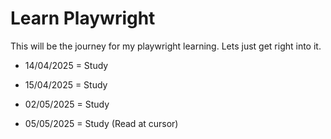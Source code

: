 # Learn Playwright

This will be the journey for my playwright learning. Lets just get right into it.

- 14/04/2025 = Study

- 15/04/2025 = Study

- 02/05/2025 = Study

- 05/05/2025 = Study (Read at cursor)
